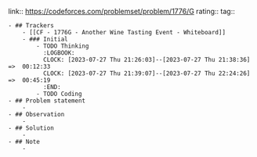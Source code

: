 link:: https://codeforces.com/problemset/problem/1776/G
rating::
tag::

	- ## Trackers
		- [[CF - 1776G - Another Wine Tasting Event - Whiteboard]]
		- ### Initial
			- TODO Thinking
			  :LOGBOOK:
			  CLOCK: [2023-07-27 Thu 21:26:03]--[2023-07-27 Thu 21:38:36] =>  00:12:33
			  CLOCK: [2023-07-27 Thu 21:39:07]--[2023-07-27 Thu 22:24:26] =>  00:45:19
			  :END:
			- TODO Coding
	- ## Problem statement
		-
	- ## Observation
		-
	- ## Solution
		-
	- ## Note
		-